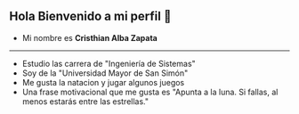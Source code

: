 ## Hola Bienvenido a mi perfil 👋

- Mi nombre es **Cristhian Alba Zapata**
--------------------------------------------------------------------------------------------------
- Estudio las carrera de "Ingeniería de Sistemas"
- Soy de la "Universidad Mayor de San Simón"
- Me gusta la natacion y jugar algunos juegos
- Una frase motivacional que me gusta es "Apunta a la luna. Si fallas, al menos estarás entre las estrellas."


